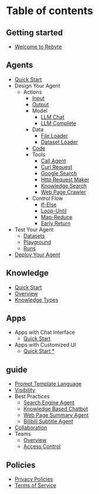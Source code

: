 # Table of contents

## Getting started

* [Welcome to Rebyte](overview/welcome-to-rebyte.md)

## Agents
* [Quick Start](agents/quick-start.md)
* Design Your Agent
  * Actions
    * [Input](agents/design-your-agent/actions/input.md)
    * [Output](agents/design-your-agent/actions/output.md)
    * Model
      * [LLM Chat](agents/design-your-agent/actions/model/language-model-chat.md)
      * [LLM Complete](agents/design-your-agent/actions/model/language-model-completion.md)
    * Data
      * [File Loader](agents/design-your-agent/actions/data/file-loader.md)
      * [Dataset Loader](agents/design-your-agent/actions/data/dataset-loader.md)
    * [Code](agents/design-your-agent/actions/code.md)
    * Tools
      * [Call Agent](agents/design-your-agent/actions/tools/call-agent.md)
      * [Curl Request](agents/design-your-agent/actions/tools/curl-request.md)
      * [Google Search](agents/design-your-agent/actions/tools/google-search.md)
      * [Http Request Maker](agents/design-your-agent/actions/tools/http-request-maker.md)
      * [Knowledge Search](agents/design-your-agent/actions/tools/knowledge-search.md)
      * [Web Page Crawler](agents/design-your-agent/actions/tools/web-page-crawler.md)
    * Control Flow
      * [If-Else](agents/design-your-agent/actions/control-flow/if-else.md)
      * [Loop-Until](agents/design-your-agent/actions/control-flow/loop-until.md)
      * [Map-Reduce](agents/design-your-agent/actions/control-flow/map-reduce.md)
      * [Early Return](agents/design-your-agent/actions/control-flow/early-return.md)
* Test Your Agent
  * [Datasets](agents/test-your-agent/datasets.md)
  * [Playground](agents/test-your-agent/playground.md) 
  * [Runs](agents/test-your-agent/runs.md)
* [Deploy Your Agent](agents/deploy-your-agent.md)

## Knowledge
* [Quick Start](knowledge/quick-start.md)
* [Overview](knowledge/overview.md)
* [Knowledge Types](knowledge/knowledge-types.md)

## Apps
* Apps with Chat Interface 
  * [Quick Start](apps/apps-with-chat-interface/quick-start.md)
* Apps with Customized UI
  * [Quick Start *](apps/apps-with-cui/quick-start.md)

## guide
* [Prompt Template Language](guide/prompt-template-language.md)
* [Visibility](guide/visibility.md)
* Best Practices
  * [Search Engine Agent](guide/best-practices/search-engine-agent.md)
  * [Knowledge Based Chatbot](guide/best-practices/knowledge-based-chatbot.md)
  * [Web Page Summary Agent](guide/best-practices/web-page-summary-agent.md)
  * [Bilibili Subtitle Agent](guide/best-practices/bilibili-subtitle-agent.md)
* [Collaboration](guide/collaboration.md)
* Teams
  * [Overview](guide/teams/overview.md)
  * [Access Control](guide/teams/access-control.md)

## Policies
* [Privacy Policies](Policies/privacy-policies.md)
* [Terms of Service](Policies/terms-of-service.md)
